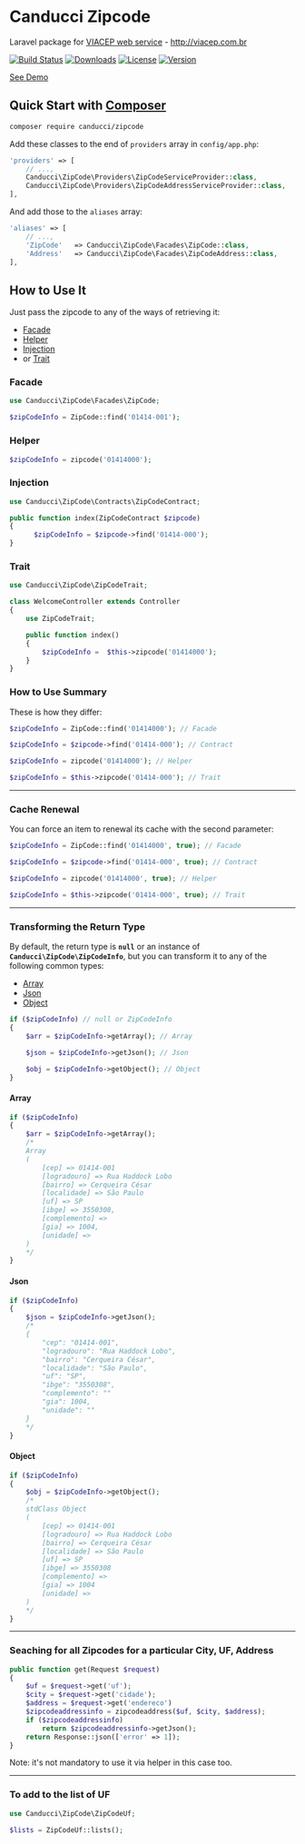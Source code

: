# Canducci Zipcode

Laravel package for [VIACEP web service](http://viacep.com.br/) - http://viacep.com.br

[![Build Status](https://travis-ci.org/netdragoon/zipcode.svg?branch=master)](https://travis-ci.org/netdragoon/zipcode)
[![Downloads](https://img.shields.io/packagist/dt/canducci/zipcode.svg?style=flat)](https://packagist.org/packages/canducci/zipcode)
[![License](https://img.shields.io/packagist/l/canducci/zipcode.svg)](https://packagist.org/packages/canducci/zipcode)
[![Version](https://img.shields.io/packagist/v/canducci/zipcode.svg?label=version)](https://packagist.org/packages/canducci/zipcode)

[See Demo](http://zipcodedemo.herokuapp.com/)

## Quick Start with [Composer](https://getcomposer.org/)

```sh
composer require canducci/zipcode
```

Add these classes to the end of `providers` array in `config/app.php`:

```php
'providers' => [
    // ...,
    Canducci\ZipCode\Providers\ZipCodeServiceProvider::class,
    Canducci\ZipCode\Providers\ZipCodeAddressServiceProvider::class,
],
```

And add those to the `aliases` array:

```php
'aliases' => [
    // ...,
    'ZipCode'   => Canducci\ZipCode\Facades\ZipCode::class,
    'Address'   => Canducci\ZipCode\Facades\ZipCodeAddress::class,
],
```

## How to Use It

Just pass the zipcode to any of the ways of retrieving it:

- [Facade](#facade)
- [Helper](#helper)
- [Injection](#injection)
- or [Trait](#trait)

### Facade

```php
use Canducci\ZipCode\Facades\ZipCode;

$zipCodeInfo = ZipCode::find('01414-001');
```

### Helper

```php
$zipCodeInfo = zipcode('01414000');
```

### Injection

```php
use Canducci\ZipCode\Contracts\ZipCodeContract;

public function index(ZipCodeContract $zipcode)
{
      $zipCodeInfo = $zipcode->find('01414-000');
}
```

### Trait

```php
use Canducci\ZipCode\ZipCodeTrait;

class WelcomeController extends Controller
{
    use ZipCodeTrait;

    public function index()
    {
        $zipCodeInfo =	$this->zipcode('01414000');
    }
}
```

### How to Use Summary

These is how they differ:

```php
$zipCodeInfo = ZipCode::find('01414000'); // Facade

$zipCodeInfo = $zipcode->find('01414-000'); // Contract

$zipCodeInfo = zipcode('01414000'); // Helper

$zipCodeInfo = $this->zipcode('01414-000'); // Trait
```

---

### Cache Renewal

You can force an item to renewal its cache with the second parameter:

```php
$zipCodeInfo = ZipCode::find('01414000', true); // Facade

$zipCodeInfo = $zipcode->find('01414-000', true); // Contract

$zipCodeInfo = zipcode('01414000', true); // Helper

$zipCodeInfo = $this->zipcode('01414-000', true); // Trait
```

---

### Transforming the Return Type

By default, the return type is **`null`** or an instance of **`Canducci\ZipCode\ZipCodeInfo`**, but you can transform it to any of the following common types:

- [Array](#array)
- [Json](#json)
- [Object](#object)

```php
if ($zipCodeInfo) // null or ZipCodeInfo
{
    $arr = $zipCodeInfo->getArray(); // Array

    $json = $zipCodeInfo->getJson(); // Json

    $obj = $zipCodeInfo->getObject(); // Object
}
```

#### Array

```php
if ($zipCodeInfo)
{
    $arr = $zipCodeInfo->getArray();
    /*
    Array
    (
        [cep] => 01414-001
        [logradouro] => Rua Haddock Lobo
        [bairro] => Cerqueira César
        [localidade] => São Paulo
        [uf] => SP
        [ibge] => 3550308,
        [complemento] =>
        [gia] => 1004,
        [unidade] =>
    )
    */
}
```

#### Json

```php
if ($zipCodeInfo)
{
    $json = $zipCodeInfo->getJson();
    /*
    {
        "cep": "01414-001",
        "logradouro": "Rua Haddock Lobo",
        "bairro": "Cerqueira César",
        "localidade": "São Paulo",
        "uf": "SP",
        "ibge": "3550308",
        "complemento": ""
        "gia": 1004,
        "unidade": ""
    }
    */
}
```

#### Object

```php
if ($zipCodeInfo)
{
    $obj = $zipCodeInfo->getObject();
    /*
    stdClass Object
    (
        [cep] => 01414-001
        [logradouro] => Rua Haddock Lobo
        [bairro] => Cerqueira César
        [localidade] => São Paulo
        [uf] => SP
        [ibge] => 3550308
        [complemento] =>
        [gia] => 1004
        [unidade] =>
    )
    */
}
```

---

### Seaching for all Zipcodes for a particular City, UF, Address

```php
public function get(Request $request)
{
    $uf = $request->get('uf');
    $city = $request->get('cidade');
    $address = $request->get('endereco')
    $zipcodeaddressinfo = zipcodeaddress($uf, $city, $address);
    if ($zipcodeaddressinfo)
        return $zipcodeaddressinfo->getJson();
    return Response::json(['error' => 1]);
}
```

Note: it's not mandatory to use it via helper in this case too.

---

### To add to the list of UF

```php
use Canducci\ZipCode\ZipCodeUf;

$lists = ZipCodeUf::lists();
```
